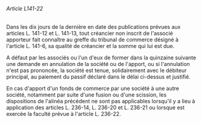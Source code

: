 ###### Article L141-22

Dans les dix jours de la dernière en date des publications prévues aux articles L. 141-12 et L. 141-13, tout créancier non inscrit de l'associé apporteur fait connaître au greffe du tribunal de commerce désigné à l'article L. 141-6, sa qualité de créancier et la somme qui lui est due.

A défaut par les associés ou l'un d'eux de former dans la quinzaine suivante une demande en annulation de la société ou de l'apport, ou si l'annulation n'est pas prononcée, la société est tenue, solidairement avec le débiteur principal, au paiement du passif déclaré dans le délai ci-dessus et justifié.

En cas d'apport d'un fonds de commerce par une société à une autre société, notamment par suite d'une fusion ou d'une scission, les dispositions de l'alinéa précédent ne sont pas applicables lorsqu'il y a lieu à application des articles L. 236-14, L. 236-20 et L. 236-21 ou lorsque est exercée la faculté prévue à l'article L. 236-22.

